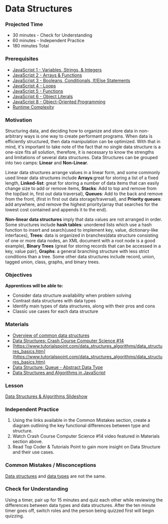 # Data Structures

### Projected Time
- 30 minutes - Check for Understanding
- 60 minutes - Independent Practice 
- 180 minutes Total

### Prerequisites
- [JavaScript 1 - Variables, Strings, & Integers](https://github.com/Techtonica/curriculum/blob/master/javascript-1/javascript-1.md)
- [JavaScript 2 - Arrays & Functions](https://github.com/Techtonica/curriculum/blob/master/javascript-2/javascript-2.md)
- [JavaScript 3 - Booleans, Conditionals, If/Else Statements](https://github.com/Techtonica/curriculum/blob/master/javascript-3/javascript-3.md)
- [JavaScript 4 - Loops](https://github.com/Techtonica/curriculum/blob/master/javascript-4/javascript-4.md)
- [JavaScript 5 - Functions](https://github.com/Techtonica/curriculum/blob/master/javascript-5/javascript-5.md)
- [JavaScript 6 - Object Literals](https://github.com/Techtonica/curriculum/blob/master/javascript-6/object-literals.md)
- [JavaScript 8 - Object-Oriented Programming](https://github.com/Techtonica/curriculum/blob/master/javascript-8/javascript-8.md)
- [Runtime Complexity](https://github.com/Techtonica/curriculum/tree/master/runtime-complexity)


### Motivation
Structuring data, and deciding how to organize and store data in non-arbitrary ways is one way to create performant programs. When data is efficiently structured, then data manipulation can be optimized. With that in mind, it's important to take note of the fact that no single data structure is a one-size fits all solution, therefore, it is necessary to know the strengths and limitations of several data structures. Data Structures can be grouped into two camps: **Linear** and **Non-Linear**. 

Linear data structures arrange values in a linear form, and some commonly used linear data structures include
**Arrays**:great for storing a list of a fixed length,
**Linked-list**: great for storing a number of data items that can easily change size to add or remove items, 
**Stacks**: Add to top and remove from the top(last in, first out data traversal),
**Queues**: Add to the back and remove from the front, (first in first out data storage/traversal), and 
**Priority queues**: add anywhere, and remove the highest priority(array that searches for the lowest cost contained and appends it to the end).

**Non-linear data structures** imply that data values are not arranged in order. Some structures include 
**hash tables**: unordered lists which use a hash function to insert and search(used to implement key, value, dictionary-like interfaces), 
**Trees**: data is organized in branches(data structure consisting of one or more data nodes, an XML document with a root node is a good example),
**Binary Trees** (great for storing records that can be accessed in a key, value pair),
**Graphs**: a general branching structure with less strict conditions than a tree.
Some other data structures include record, union, tagged union, class, graphs, and binary trees.

### Objectives
**Apprentices will be able to:**
- Consider data structure availability when problem solving
- Contrast data structures with data types
- Identify main types of data structures, along with their pros and cons
- Classic use cases for each data structure

### Materials

- [Overview of common data structures](https://www.topcoder.com/community/data-science/data-science-tutorials/data-structures/)
- [Data Structures: Crash Course Computer Science #14 ](https://youtu.be/DuDz6B4cqVc)
- [https://www.tutorialspoint.com/data_structures_algorithms/data_structures_basics.htm](https://www.tutorialspoint.com/data_structures_algorithms/data_structures_basics.htm)
- [Data Structure: Queue - Abstract Data Type](https://youtu.be/PjQdvpWfCmE)
- [Data Structures and Algorithms in JavaScript](https://www.freecodecamp.org/news/beaucarnes/data-structures-and-algorithms-in-javascript--EWd2k87)

### Lesson

[Data Structures & Algorithms Slideshow](https://docs.google.com/presentation/d/1Vxx4hTzi8JFO8TFWS4dU4q2tyIEq7iBex59m6-k68XA/edit?usp=sharing)

### Independent Practice 

1. Using the links available in the Common Mistakes section, create a diagram outlining the key functional differences between type and structure.
2. Watch Crash Course Computer Science #14 video featured in Materials section above.
3. Read Top Coder & Tutorials Point to gain more insight on Data Structure and their use cases.

### Common Mistakes / Misconceptions

[Data structures](https://en.wikipedia.org/wiki/Data_structure) and [data types](https://en.wikipedia.org/wiki/Data_type) are not the same. 

### Check for Understanding

Using a timer, pair up for 15 minutes and quiz each other while reviewing the differences between data types and data structures. After the ten minute timer goes off, switch roles and the person being quizzed first will begin quizzing.
